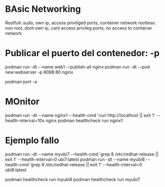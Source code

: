 # BAsic Networking

Rootfull: sudo, own ip, access priviliged ports, container network
rootless: non root, dont own ip, cant access privileg ports, no access to container network

# Publicar el puerto del contenedor: -p

podman run -dt --name web1 --publish-all nginx
podman run -dt --pod new:webserver -p 8088:80 nginx

podman port -a

# MOnitor

podman run -dt --name nginx1 --health-cmd 'curl http://localhost || exit 1' --health-interval=10s nginx
podman healthcheck run nginx1

# Ejemplo fallo
podman run -dt --name myubi7 --health-cmd 'grep 8 /etc/redhat-release || exit 1' --health-interval=0 ubi7:latest
podman run -dt --name myubi8 --health-cmd 'grep 8 /etc/redhat-release || exit 1' --health-interval=0 ubi8:latest

 podman healthcheck run myubi8
  podman healthcheck run myubi7

